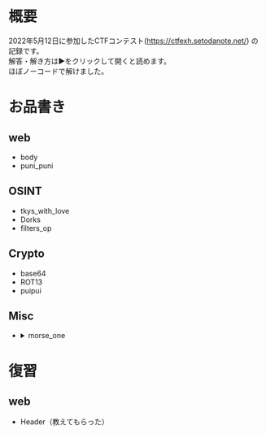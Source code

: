 # 概要
2022年5月12日に参加したCTFコンテスト(https://ctfexh.setodanote.net/) の記録です。  
解答・解き方は▶をクリックして開くと読めます。  
ほぼノーコードで解けました。  

# お品書き
## web
- body
- puni_puni

## OSINT
- tkys_with_love
- Dorks
- filters_op

## Crypto
- base64
- ROT13
- puipui

## Misc
- <details><summary> morse_one  </summary>

  モールス信号を題材にしているようです。      
　まず、「秘密のファイル」をダウンロードして展開しました。  
  このファイルの文字列は、モールス信号をアルファベットで置き換えたものになっていました。  
  ([.] -> [D], [-] -> [B], [space] -> [S])
  ```
  DDDBSDDSBDDDSDBDSBBBSDBBDSDBDDSDSBDDB
  ```

  そのため、以下のサイトにて、モールス信号を翻訳しました  
  （日本語のモールス信号と英語のモールス信号で違うので注意してください）。  
  [Morse Code Translator by Various Words](https://morse.ariafloat.com/en/)  
  翻訳して出てきた文字列を flag{} で囲んだものが解答です。  
  ```
  flag{VIBROPLEX}
  ```
</details>




# 復習
## web
- Header（教えてもらった）
